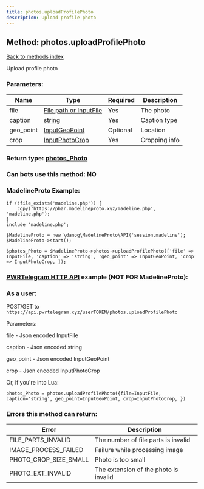 ```yaml
---
title: photos.uploadProfilePhoto
description: Upload profile photo
---
```

## Method: photos.uploadProfilePhoto  
[Back to methods index](index.md)


Upload profile photo

### Parameters:

| Name     |    Type       | Required | Description |
|----------|---------------|----------|-------------|
|file|[File path or InputFile](../types/InputFile.md) | Yes|The photo|
|caption|[string](../types/string.md) | Yes|Caption type|
|geo\_point|[InputGeoPoint](../types/InputGeoPoint.md) | Optional|Location|
|crop|[InputPhotoCrop](../types/InputPhotoCrop.md) | Yes|Cropping info|


### Return type: [photos\_Photo](../types/photos_Photo.md)

### Can bots use this method: **NO**


### MadelineProto Example:


```
if (!file_exists('madeline.php')) {
    copy('https://phar.madelineproto.xyz/madeline.php', 'madeline.php');
}
include 'madeline.php';

$MadelineProto = new \danog\MadelineProto\API('session.madeline');
$MadelineProto->start();

$photos_Photo = $MadelineProto->photos->uploadProfilePhoto(['file' => InputFile, 'caption' => 'string', 'geo_point' => InputGeoPoint, 'crop' => InputPhotoCrop, ]);
```

### [PWRTelegram HTTP API](https://pwrtelegram.xyz) example (NOT FOR MadelineProto):



### As a user:

POST/GET to `https://api.pwrtelegram.xyz/userTOKEN/photos.uploadProfilePhoto`

Parameters:

file - Json encoded InputFile

caption - Json encoded string

geo_point - Json encoded InputGeoPoint

crop - Json encoded InputPhotoCrop




Or, if you're into Lua:

```
photos_Photo = photos.uploadProfilePhoto({file=InputFile, caption='string', geo_point=InputGeoPoint, crop=InputPhotoCrop, })
```

### Errors this method can return:

| Error    | Description   |
|----------|---------------|
|FILE_PARTS_INVALID|The number of file parts is invalid|
|IMAGE_PROCESS_FAILED|Failure while processing image|
|PHOTO_CROP_SIZE_SMALL|Photo is too small|
|PHOTO_EXT_INVALID|The extension of the photo is invalid|


